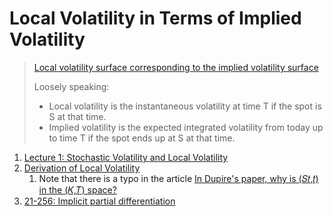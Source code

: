 Local Volatility in Terms of Implied Volatility
====

> [Local volatility surface corresponding to the implied volatility surface](https://quant.stackexchange.com/questions/16898/local-volatility-surface-corresponding-to-the-implied-volatility-surface)
> 
> Loosely speaking:
> - Local volatility is the instantaneous volatility at time T if the spot is S at that time.
> - Implied volatility is the expected integrated volatility from today up to time T if the spot ends up at S at that time.

1. [Lecture 1: Stochastic Volatility and Local Volatility](https://docplayer.net/17523808-Lecture-1-stochastic-volatility-and-local-volatility.html)
2. [Derivation of Local Volatility](https://docs.google.com/viewer?url=https://raw.githubusercontent.com/damonYuan/gitbook/main/docs/Dupire%20Local%20Volatility.pdf)
   1. Note that there is a typo in the article [In Dupire's paper, why is (𝑆𝑡,𝑡) in the (𝐾,𝑇) space?](https://quant.stackexchange.com/questions/16343/in-dupires-paper-why-is-s-t-t-in-the-k-t-space/71782#71782)
3. [21-256: Implicit partial differentiation](https://www.math.cmu.edu/~cnewstea/teaching/old/teaching/21-256/implicit-partial-diff.pdf)


